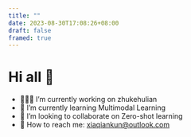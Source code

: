 ```yaml
---
title: ""
date: 2023-08-30T17:08:26+08:00
draft: false
framed: true
---
```


# Hi all 👋
- 🧑🏻‍💻 I’m currently working on zhukehulian
- 🌱 I’m currently learning Multimodal Learning
- 👯 I’m looking to collaborate on Zero-shot learning
- 🌈 How to reach me: xiaqiankun@outlook.com